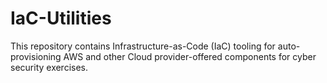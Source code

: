 # IaC-Utilities
This repository contains Infrastructure-as-Code (IaC) tooling for auto-provisioning AWS and other Cloud provider-offered components for cyber security exercises.
